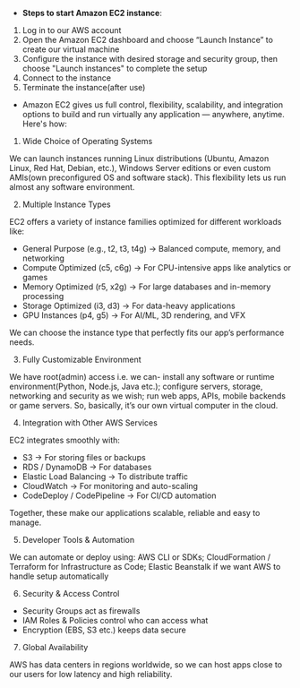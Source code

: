 * **Steps to start Amazon EC2 instance**:
1) Log in to our AWS account
2) Open the Amazon EC2 dashboard and choose “Launch Instance” to create our virtual machine
3) Configure the instance with desired storage and security group, then choose "Launch instances" to complete the setup
4) Connect to the instance
5) Terminate the instance(after use)

* Amazon EC2 gives us full control, flexibility, scalability, and integration options to build and run virtually any application — anywhere, anytime.
Here's how:
1. Wide Choice of Operating Systems
  
We can launch instances running Linux distributions (Ubuntu, Amazon Linux, Red Hat, Debian, etc.), Windows Server editions or even custom AMIs(own preconfigured OS and software stack). This flexibility lets us run almost any software environment.

2. Multiple Instance Types

EC2 offers a variety of instance families optimized for different workloads like:
* General Purpose (e.g., t2, t3, t4g) → Balanced compute, memory, and networking
* Compute Optimized (c5, c6g) → For CPU-intensive apps like analytics or games
* Memory Optimized (r5, x2g) → For large databases and in-memory processing
* Storage Optimized (i3, d3) → For data-heavy applications
* GPU Instances (p4, g5) → For AI/ML, 3D rendering, and VFX
  
We can choose the instance type that perfectly fits our app’s performance needs.

3. Fully Customizable Environment

We have root(admin) access i.e. we can- install any software or runtime environment(Python, Node.js, Java etc.); configure servers, storage, networking and security as we wish; run web apps, APIs, mobile backends or game servers.
So, basically, it’s our own virtual computer in the cloud.

4. Integration with Other AWS Services

EC2 integrates smoothly with:
* S3 → For storing files or backups
* RDS / DynamoDB → For databases
* Elastic Load Balancing → To distribute traffic
* CloudWatch → For monitoring and auto-scaling
* CodeDeploy / CodePipeline → For CI/CD automation
  
Together, these make our applications scalable, reliable and easy to manage.

5. Developer Tools & Automation

We can automate or deploy using: AWS CLI or SDKs; CloudFormation / Terraform for Infrastructure as Code; Elastic Beanstalk if we want AWS to handle setup automatically

6. Security & Access Control

* Security Groups act as firewalls
* IAM Roles & Policies control who can access what
* Encryption (EBS, S3 etc.) keeps data secure

7. Global Availability

AWS has data centers in regions worldwide, so we can host apps close to our users for low latency and high reliability.

